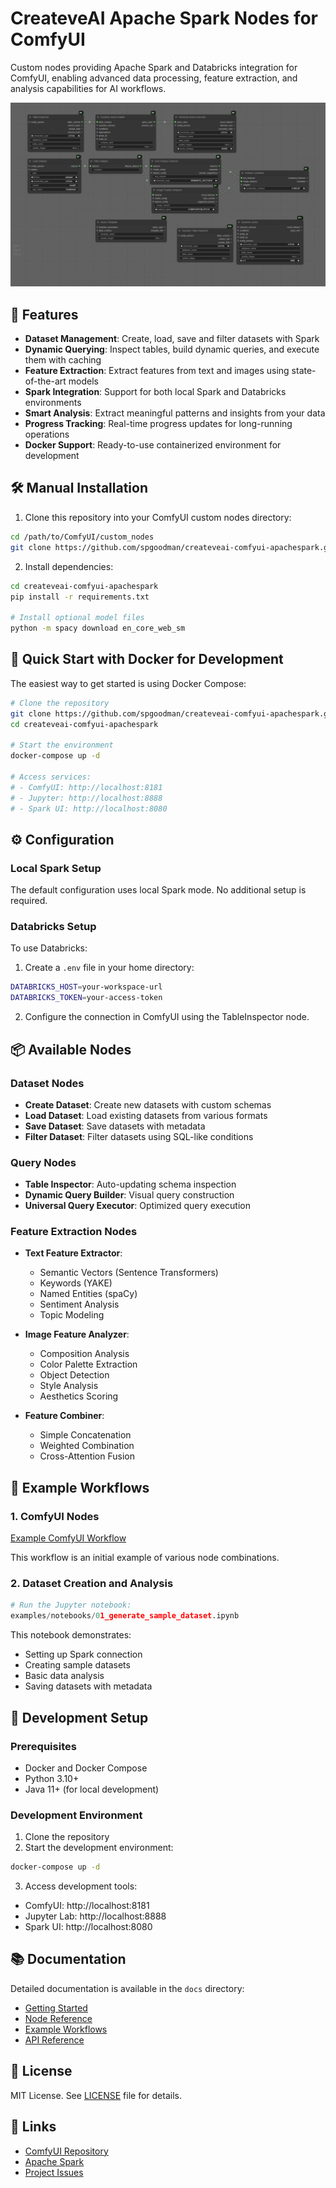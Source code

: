# CreateveAI Apache Spark Nodes for ComfyUI

Custom nodes providing Apache Spark and Databricks integration for ComfyUI, enabling advanced data processing, feature extraction, and analysis capabilities for AI workflows. 

![Example Workflow](examples/workflows/spark-workflow-example.png)

## 🌟 Features

- **Dataset Management**: Create, load, save and filter datasets with Spark
- **Dynamic Querying**: Inspect tables, build dynamic queries, and execute them with caching
- **Feature Extraction**: Extract features from text and images using state-of-the-art models
- **Spark Integration**: Support for both local Spark and Databricks environments
- **Smart Analysis**: Extract meaningful patterns and insights from your data
- **Progress Tracking**: Real-time progress updates for long-running operations
- **Docker Support**: Ready-to-use containerized environment for development

## 🛠️ Manual Installation

1. Clone this repository into your ComfyUI custom nodes directory:
```bash
cd /path/to/ComfyUI/custom_nodes
git clone https://github.com/spgoodman/createveai-comfyui-apachespark.git
```

2. Install dependencies:
```bash
cd createveai-comfyui-apachespark
pip install -r requirements.txt

# Install optional model files
python -m spacy download en_core_web_sm
```

## 🚀 Quick Start with Docker for Development

The easiest way to get started is using Docker Compose:

```bash
# Clone the repository
git clone https://github.com/spgoodman/createveai-comfyui-apachespark.git
cd createveai-comfyui-apachespark

# Start the environment
docker-compose up -d

# Access services:
# - ComfyUI: http://localhost:8181
# - Jupyter: http://localhost:8888
# - Spark UI: http://localhost:8080
```

## ⚙️ Configuration

### Local Spark Setup
The default configuration uses local Spark mode. No additional setup is required.

### Databricks Setup
To use Databricks:

1. Create a `.env` file in your home directory:
```bash
DATABRICKS_HOST=your-workspace-url
DATABRICKS_TOKEN=your-access-token
```

2. Configure the connection in ComfyUI using the TableInspector node.

## 📦 Available Nodes

### Dataset Nodes
- **Create Dataset**: Create new datasets with custom schemas
- **Load Dataset**: Load existing datasets from various formats
- **Save Dataset**: Save datasets with metadata
- **Filter Dataset**: Filter datasets using SQL-like conditions

### Query Nodes
- **Table Inspector**: Auto-updating schema inspection
- **Dynamic Query Builder**: Visual query construction
- **Universal Query Executor**: Optimized query execution

### Feature Extraction Nodes
- **Text Feature Extractor**:
  - Semantic Vectors (Sentence Transformers)
  - Keywords (YAKE)
  - Named Entities (spaCy)
  - Sentiment Analysis
  - Topic Modeling

- **Image Feature Analyzer**:
  - Composition Analysis
  - Color Palette Extraction
  - Object Detection
  - Style Analysis
  - Aesthetics Scoring

- **Feature Combiner**:
  - Simple Concatenation
  - Weighted Combination
  - Cross-Attention Fusion

## 🎯 Example Workflows

### 1. ComfyUI Nodes

[Example ComfyUI Workflow](examples/workflows/)

This workflow is an initial example of various node combinations.

### 2. Dataset Creation and Analysis
```python
# Run the Jupyter notebook:
examples/notebooks/01_generate_sample_dataset.ipynb
```
This notebook demonstrates:
- Setting up Spark connection
- Creating sample datasets
- Basic data analysis
- Saving datasets with metadata

## 🔧 Development Setup

### Prerequisites
- Docker and Docker Compose
- Python 3.10+
- Java 11+ (for local development)

### Development Environment
1. Clone the repository
2. Start the development environment:
```bash
docker-compose up -d
```

3. Access development tools:
- ComfyUI: http://localhost:8181
- Jupyter Lab: http://localhost:8888
- Spark UI: http://localhost:8080

## 📚 Documentation

Detailed documentation is available in the `docs` directory:
- [Getting Started](docs/getting-started/)
- [Node Reference](docs/nodes/)
- [Example Workflows](docs/examples/)
- [API Reference](docs/api/)

## 📄 License

MIT License. See [LICENSE](LICENSE) file for details.

## 🔗 Links

- [ComfyUI Repository](https://github.com/comfyanonymous/ComfyUI)
- [Apache Spark](https://spark.apache.org/)
- [Project Issues](https://github.com/spgoodman/createveai-comfyui-apachespark/issues)
